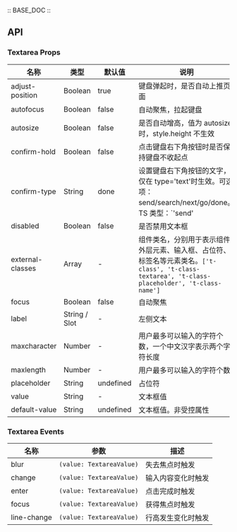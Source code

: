 :: BASE_DOC ::

## API

### Textarea Props

名称 | 类型 | 默认值 | 说明 | 必传
-- | -- | -- | -- | --
adjust-position | Boolean | true | 键盘弹起时，是否自动上推页面 | N
autofocus | Boolean | false | 自动聚焦，拉起键盘 | N
autosize | Boolean | false | 是否自动增高，值为 autosize 时，style.height 不生效 | N
confirm-hold | Boolean | false | 点击键盘右下角按钮时是否保持键盘不收起点 | N
confirm-type | String | done | 设置键盘右下角按钮的文字，仅在 type='text'时生效。可选项：send/search/next/go/done。TS 类型：`'send' | 'search' | 'next' | 'go' | 'done'` | N
disabled | Boolean | false | 是否禁用文本框 | N
external-classes | Array | - | 组件类名，分别用于表示组件外层元素、输入框、占位符、标签名等元素类名。`['t-class', 't-class-textarea', 't-class-placeholder', 't-class-name']` | N
focus | Boolean | false | 自动聚焦 | N
label | String / Slot | - | 左侧文本 | N
maxcharacter | Number | - | 用户最多可以输入的字符个数，一个中文汉字表示两个字符长度 | N
maxlength | Number | - | 用户最多可以输入的字符个数 | N
placeholder | String | undefined | 占位符 | N
value | String | - | 文本框值 | N
default-value | String | undefined | 文本框值。非受控属性 | N

### Textarea Events

名称 | 参数 | 描述
-- | -- | --
blur | `(value: TextareaValue)` | 失去焦点时触发
change | `(value: TextareaValue)` | 输入内容变化时触发
enter | `(value: TextareaValue)` | 点击完成时触发
focus | `(value: TextareaValue)` | 获得焦点时触发
line-change | `(value: TextareaValue)` | 行高发生变化时触发

